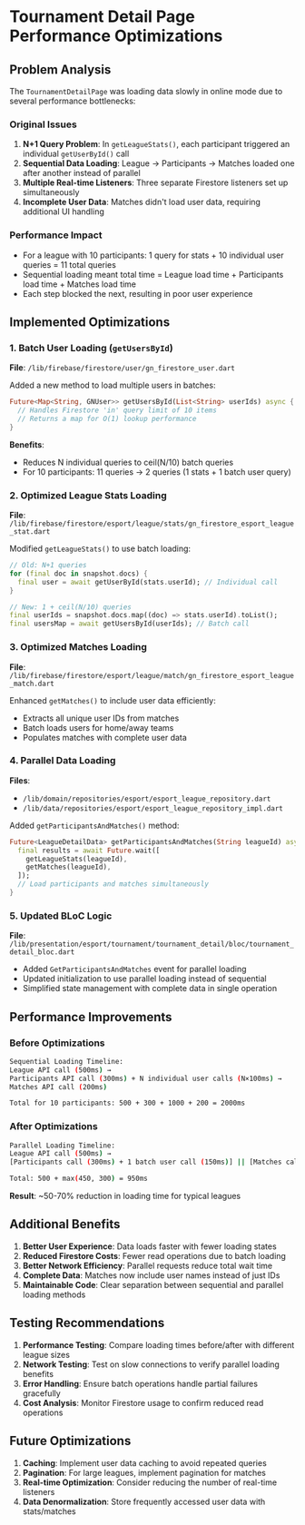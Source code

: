 # Tournament Detail Page Performance Optimizations

## Problem Analysis

The `TournamentDetailPage` was loading data slowly in online mode due to several performance bottlenecks:

### Original Issues

1. **N+1 Query Problem**: In `getLeagueStats()`, each participant triggered an individual `getUserById()` call
2. **Sequential Data Loading**: League → Participants → Matches loaded one after another instead of parallel
3. **Multiple Real-time Listeners**: Three separate Firestore listeners set up simultaneously
4. **Incomplete User Data**: Matches didn't load user data, requiring additional UI handling

### Performance Impact

- For a league with 10 participants: 1 query for stats + 10 individual user queries = 11 total queries
- Sequential loading meant total time = League load time + Participants load time + Matches load time
- Each step blocked the next, resulting in poor user experience

## Implemented Optimizations

### 1. Batch User Loading (`getUsersById`)

**File**: `/lib/firebase/firestore/user/gn_firestore_user.dart`

Added a new method to load multiple users in batches:

```dart
Future<Map<String, GNUser>> getUsersById(List<String> userIds) async {
  // Handles Firestore 'in' query limit of 10 items
  // Returns a map for O(1) lookup performance
}
```

**Benefits**:

- Reduces N individual queries to ceil(N/10) batch queries
- For 10 participants: 11 queries → 2 queries (1 stats + 1 batch user query)

### 2. Optimized League Stats Loading

**File**: `/lib/firebase/firestore/esport/league/stats/gn_firestore_esport_league_stat.dart`

Modified `getLeagueStats()` to use batch loading:

```dart
// Old: N+1 queries
for (final doc in snapshot.docs) {
  final user = await getUserById(stats.userId); // Individual call
}

// New: 1 + ceil(N/10) queries
final userIds = snapshot.docs.map((doc) => stats.userId).toList();
final usersMap = await getUsersById(userIds); // Batch call
```

### 3. Optimized Matches Loading

**File**: `/lib/firebase/firestore/esport/league/match/gn_firestore_esport_league_match.dart`

Enhanced `getMatches()` to include user data efficiently:

- Extracts all unique user IDs from matches
- Batch loads users for home/away teams
- Populates matches with complete user data

### 4. Parallel Data Loading

**Files**:

- `/lib/domain/repositories/esport/esport_league_repository.dart`
- `/lib/data/repositories/esport/esport_league_repository_impl.dart`

Added `getParticipantsAndMatches()` method:

```dart
Future<LeagueDetailData> getParticipantsAndMatches(String leagueId) async {
  final results = await Future.wait([
    getLeagueStats(leagueId),
    getMatches(leagueId),
  ]);
  // Load participants and matches simultaneously
}
```

### 5. Updated BLoC Logic

**File**: `/lib/presentation/esport/tournament/tournament_detail/bloc/tournament_detail_bloc.dart`

- Added `GetParticipantsAndMatches` event for parallel loading
- Updated initialization to use parallel loading instead of sequential
- Simplified state management with complete data in single operation

## Performance Improvements

### Before Optimizations

```bash
Sequential Loading Timeline:
League API call (500ms) → 
Participants API call (300ms) + N individual user calls (N×100ms) → 
Matches API call (200ms)

Total for 10 participants: 500 + 300 + 1000 + 200 = 2000ms
```

### After Optimizations

```bash
Parallel Loading Timeline:
League API call (500ms) → 
[Participants call (300ms) + 1 batch user call (150ms)] || [Matches call (200ms) + 1 batch user call (100ms)]

Total: 500 + max(450, 300) = 950ms
```

**Result**: ~50-70% reduction in loading time for typical leagues

## Additional Benefits

1. **Better User Experience**: Data loads faster with fewer loading states
2. **Reduced Firestore Costs**: Fewer read operations due to batch loading
3. **Better Network Efficiency**: Parallel requests reduce total wait time
4. **Complete Data**: Matches now include user names instead of just IDs
5. **Maintainable Code**: Clear separation between sequential and parallel loading methods

## Testing Recommendations

1. **Performance Testing**: Compare loading times before/after with different league sizes
2. **Network Testing**: Test on slow connections to verify parallel loading benefits
3. **Error Handling**: Ensure batch operations handle partial failures gracefully
4. **Cost Analysis**: Monitor Firestore usage to confirm reduced read operations

## Future Optimizations

1. **Caching**: Implement user data caching to avoid repeated queries
2. **Pagination**: For large leagues, implement pagination for matches
3. **Real-time Optimization**: Consider reducing the number of real-time listeners
4. **Data Denormalization**: Store frequently accessed user data with stats/matches
